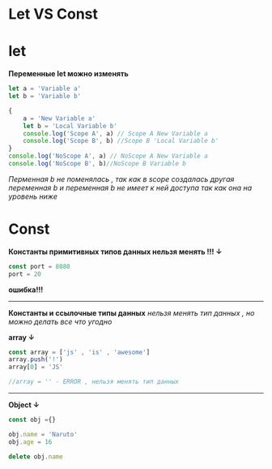 # Let VS Const

# let

**Переменные let можно изменять**

```javascript
let a = 'Variable a'
let b = 'Variable b'

{
    a = 'New Variable a'
    let b = 'Local Variable b'
    console.log('Scope A', a) // Scope A New Variable a
    console.log('Scope B', b) //Scope B 'Local Variable b'
}
console.log('NoScope A', a) // NoScope A New Variable a
console.log('NoScope B', b)//NoScope B Variable b

```
*Перменная b не поменялась , так как в scope создалась другая переменная b и переменная b не имеет к ней доступа так как она на уровень ниже*


# Const 

**Константы примитивных типов данных нельзя менять !!! ↓**
```javascript
const port = 8080
port = 20
```
**ошибка!!!**

---

**Константы и ссылочные типы данных**
*нельзя менять тип данных , но можно делать все что угодно*

**array ↓** 

```javascript
const array = ['js' , 'is' , 'awesome']
array.push('!')
array[0] = 'JS'

//array = '' - ERROR , нельзя менять тип данных
```

---

**Object ↓**

```javascript
const obj ={}

obj.name = 'Naruto'
obj.age = 16

delete obj.name
```